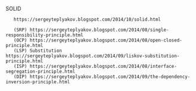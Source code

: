 SOLID

       https://sergeyteplyakov.blogspot.com/2014/10/solid.html

       (SRP) https://sergeyteplyakov.blogspot.com/2014/08/single-responsibility-principle.html
       (OCP) https://sergeyteplyakov.blogspot.com/2014/08/open-closed-principle.html
       (LSP) Substitution https://sergeyteplyakov.blogspot.com/2014/09/liskov-substitution-principle.html
       (ISP) https://sergeyteplyakov.blogspot.com/2014/08/interface-segregation-principle.html
       (DIP) https://sergeyteplyakov.blogspot.com/2014/09/the-dependency-inversion-principle.html
